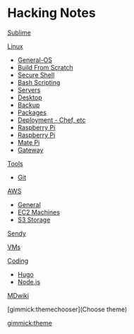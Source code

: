 # Hacking Notes

[Sublime](sublime.md)

[Linux]()

*  [General-OS](linux-os.md)
*  [Build From Scratch](linux-scratch.md)
*  [Secure Shell](linux-ssh.md)
*  [Bash Scripting](linux-bash.md)
*  [Servers](linux-servers.md)
*  [Desktop](linux-desktop.md)
*  [Backup](linux-backup.md)
*  [Packages](linux-packages.md)
*  [Deployment - Chef, etc](chef.md)
*  [Raspberry Pi](raspbian.md)
*  [Raspberry Pi](raspbian.md)
*  [Mate Pi](mate-pi.md)
*  [Gateway](linux-gateway.md)


[Tools]()

*  [Git](git.md)

[AWS]()

*  [General](aws.md)
*  [EC2 Machines](aws-ec2.md)
*  [S3 Storage](aws-s3.md)

[Sendy](sendy.md)

[VMs](vm.md)

[Coding]()

* [Hugo](hugo.md)
* [Node.js](node.md)

[MDwiki](mdwiki.md)

[gimmick:themechooser](Choose theme)

[gimmick:theme](flatly)    <!-- set the default theme inside the () -->
